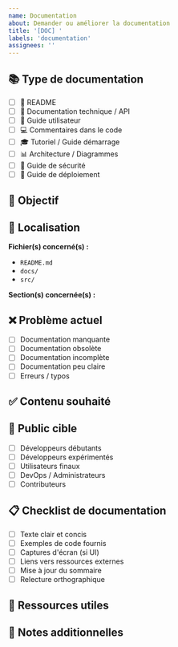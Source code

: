 ```yaml
---
name: Documentation
about: Demander ou améliorer la documentation
title: '[DOC] '
labels: 'documentation'
assignees: ''
---
```


## 📚 Type de documentation

- [ ] 📖 README
- [ ] 🔧 Documentation technique / API
- [ ] 📝 Guide utilisateur
- [ ] 💻 Commentaires dans le code
- [ ] 🎓 Tutoriel / Guide démarrage
- [ ] 📊 Architecture / Diagrammes
- [ ] 🔐 Guide de sécurité
- [ ] 🚀 Guide de déploiement

## 🎯 Objectif

<!-- Que doit expliquer ou documenter cette issue ? -->

## 📍 Localisation

**Fichier(s) concerné(s) :**
- `README.md`
- `docs/`
- `src/`

**Section(s) concernée(s) :**
<!-- Quelle partie de la documentation ? -->

## ❌ Problème actuel

<!-- Qu'est-ce qui manque ou est incorrect dans la documentation actuelle ? -->

- [ ] Documentation manquante
- [ ] Documentation obsolète
- [ ] Documentation incomplète
- [ ] Documentation peu claire
- [ ] Erreurs / typos

## ✅ Contenu souhaité

<!-- Que devrait contenir la documentation ? -->

## 👥 Public cible

- [ ] Développeurs débutants
- [ ] Développeurs expérimentés
- [ ] Utilisateurs finaux
- [ ] DevOps / Administrateurs
- [ ] Contributeurs

## 📋 Checklist de documentation

- [ ] Texte clair et concis
- [ ] Exemples de code fournis
- [ ] Captures d'écran (si UI)
- [ ] Liens vers ressources externes
- [ ] Mise à jour du sommaire
- [ ] Relecture orthographique

## 🔗 Ressources utiles

<!-- Liens vers des docs similaires, sources d'inspiration, etc. -->

## 💬 Notes additionnelles

<!-- Toute autre information pertinente -->